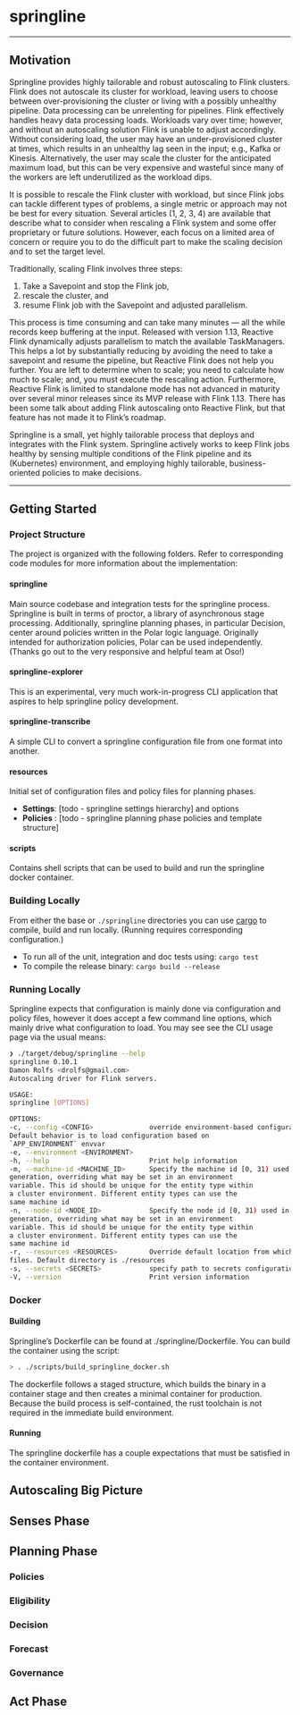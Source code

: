 # springline #

----

## Motivation ##  
Springline provides highly tailorable and robust autoscaling to Flink clusters. Flink does not 
autoscale its cluster for workload, leaving users to choose between over-provisioning the cluster or
living with a possibly unhealthy pipeline. Data processing can be unrelenting for pipelines. Flink 
effectively handles heavy data processing loads. Workloads vary over time; however, and without an 
autoscaling solution Flink is unable to adjust accordingly. Without considering load, the user may 
have an under-provisioned cluster at times, which results in an unhealthy lag seen in the input; 
e.g., Kafka or Kinesis. Alternatively, the user may scale the cluster for the anticipated  maximum 
load, but this can be very expensive and wasteful since many of the workers are left underutilized 
as the workload dips.
  
It is possible to rescale the Flink cluster with workload, but since Flink jobs can tackle 
different types of problems, a single metric or approach may not be best for every situation. 
Several articles (1, 2, 3, 4) are available that describe what to consider when rescaling a Flink 
system and some offer proprietary or future solutions.  However, each focus on a limited area of 
concern or require you to do the difficult part to make the scaling decision and to set the target 
level.

Traditionally, scaling Flink involves three steps: 
1) Take a Savepoint and stop the Flink job, 
2) rescale the cluster, and 
3) resume Flink job with the Savepoint and adjusted parallelism. 

This process is time consuming and can take many minutes — all the while records keep buffering at 
the input. Released with version 1.13, Reactive Flink dynamically adjusts parallelism to match the 
available TaskManagers. This helps a lot by substantially reducing by avoiding the need to take a 
savepoint and resume the pipeline, but Reactive Flink does not help you further. You are left to 
determine when to scale; you need to calculate how much to scale; and, you must execute the 
rescaling action. Furthermore, Reactive Flink is limited to standalone mode has not advanced in 
maturity over several minor releases since its MVP release with Flink 1.13. There has been some talk
about adding Flink autoscaling onto Reactive Flink, but that feature has not made it to Flink’s 
roadmap. 
  
Springline is a small, yet highly tailorable process that deploys and integrates with the Flink 
system. Springline actively works to keep Flink jobs healthy by sensing multiple conditions of the 
Flink pipeline and its (Kubernetes) environment, and employing highly tailorable, business-oriented 
policies to make decisions.

----

## Getting Started ##
### Project Structure ###
The project is organized with the following folders. Refer to corresponding code modules for more 
information about the implementation:

#### springline ####
Main source codebase and integration tests for the springline process. Springline is built in terms 
of proctor, a library of asynchronous stage processing. Additionally, springline planning phases, 
in particular Decision, center around policies written in the Polar logic language. Originally 
intended for authorization policies, Polar can be used independently. (Thanks go out to the very 
responsive and helpful team at Oso!)

#### springline-explorer ####
This is an experimental, very much work-in-progress CLI application that aspires to help springline 
policy development.

#### springline-transcribe ####
A simple CLI to convert a springline configuration file from one format into another. 

#### resources ####
Initial set of configuration files and policy files for planning phases. 
* __Settings__: [todo - springline settings hierarchy] and options
* __Policies__ : [todo - springline planning phase policies and template structure]

#### scripts ####
Contains shell scripts that can be used to build and run the springline docker container.

### Building Locally ###
From either the base or `./springline` directories you can use [cargo](https://doc.rust-lang.org/cargo/)
to compile, build and run locally. (Running requires corresponding configuration.)

* To run all of the unit, integration and doc tests using: `cargo test`
* To compile the release binary: `cargo build --release`

### Running Locally ###
Springline expects that configuration is mainly done via configuration and policy files, however it
does accept a few command line options, which mainly drive what configuration to load. You may see 
see the CLI usage page via the usual means:

```sh
❯ ./target/debug/springline --help
springline 0.10.1
Damon Rolfs <drolfs@gmail.com>
Autoscaling driver for Flink servers.

USAGE:
springline [OPTIONS]

OPTIONS:
-c, --config <CONFIG>              override environment-based configuration file to load.
Default behavior is to load configuration based on
`APP_ENVIRONMENT` envvar
-e, --environment <ENVIRONMENT>
-h, --help                         Print help information
-m, --machine-id <MACHINE_ID>      Specify the machine id [0, 31) used in correlation id
generation, overriding what may be set in an environment
variable. This id should be unique for the entity type within
a cluster environment. Different entity types can use the
same machine id
-n, --node-id <NODE_ID>            Specify the node id [0, 31) used in correlation id
generation, overriding what may be set in an environment
variable. This id should be unique for the entity type within
a cluster environment. Different entity types can use the
same machine id
-r, --resources <RESOURCES>        Override default location from which to load configuration
files. Default directory is ./resources
-s, --secrets <SECRETS>            specify path to secrets configuration file
-V, --version                      Print version information

```

### Docker ###
#### Building ####
Springline’s Dockerfile can be found at ./springline/Dockerfile. You can build the container using 
the script:
```sh
> . ./scripts/build_springline_docker.sh
```

The dockerfile follows a staged structure, which builds the binary in a container stage and then 
creates a minimal container for production. Because the build process is self-contained, the rust 
toolchain is not required in the immediate build environment.

#### Running ####
The springline dockerfile has a couple expectations that must be satisfied in the container 
environment.

## Autoscaling Big Picture ##

## Senses Phase ##

## Planning Phase ##

### Policies ###

### Eligibility ###

### Decision ###

### Forecast ###

### Governance ###

## Act Phase ##